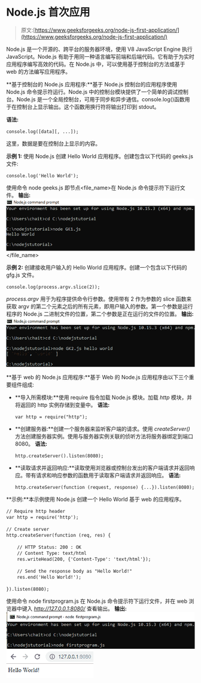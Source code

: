 # Node.js 首次应用

> 原文:[https://www.geeksforgeeks.org/node-js-first-application/](https://www.geeksforgeeks.org/node-js-first-application/)

Node.js 是一个开源的、跨平台的服务器环境，使用 V8 JavaScript Engine 执行 JavaScript。Node.js 有助于用同一种语言编写前端和后端代码。它有助于为实时应用程序编写高效的代码。在 Node.js 中，可以使用基于控制台的方法或基于 web 的方法编写应用程序。

**基于控制台的 Node.js 应用程序:**基于 Node.js 控制台的应用程序使用 Node.js 命令提示符运行。Node.js 中的控制台模块提供了一个简单的调试控制台。Node.js 是一个全局控制台，可用于同步和异步通信。console.log()函数用于在控制台上显示输出。这个函数用换行符将输出打印到 stdout。

**语法:**

```
console.log([data][, ...]);
```

这里，数据是要在控制台上显示的内容。

**示例 1:** 使用 Node.js 创建 Hello World 应用程序。创建包含以下代码的 geeks.js 文件:

```
console.log('Hello World'); 
```

使用命令 node geeks.js 即节点<file_name>在 Node.js 命令提示符下运行文件。
**输出:**
![](img/ea328faba08b44343d1ffbbcee6bc3e8.png)</file_name>

**示例 2:** 创建接收用户输入的 Hello World 应用程序。创建一个包含以下代码的 gfg.js 文件。

```
console.log(process.argv.slice(2));
```

*process.argv* 用于为程序提供命令行参数。使用带有 2 作为参数的 slice 函数来获取 argv 的第二个元素之后的所有元素，即用户输入的参数。第一个参数是运行程序的 Node.js 二进制文件的位置，第二个参数是正在运行的文件的位置。
**输出:**
![](img/9a602465a924b5230b7e4f68b1dfbc7a.png)

**基于 web 的 Node.js 应用程序:**基于 Web 的 Node.js 应用程序由以下三个重要组件组成:

*   **导入所需模块:**使用 require 指令加载 Node.js 模块。加载 *http* 模块，并将返回的 http 实例存储到变量中。
    **语法:**

    ```
    var http = require("http");
    ```

*   **创建服务器:**创建一个服务器来监听客户端的请求。使用 *createServer()* 方法创建服务器实例。使用与服务器实例关联的侦听方法将服务器绑定到端口 8080。
    **语法:**

    ```
    http.createServer().listen(8080);
    ```

*   **读取请求并返回响应:**读取使用浏览器或控制台发出的客户端请求并返回响应。带有请求和响应参数的函数用于读取客户端请求并返回响应。
    **语法:**

    ```
    http.createServer(function (request, response) {...}).listen(8080);
    ```

**示例:**本示例使用 Node.js 创建一个 Hello World 基于 web 的应用程序。

```
// Require http header
var http = require('http');

// Create server
http.createServer(function (req, res) {

    // HTTP Status: 200 : OK
    // Content Type: text/html
    res.writeHead(200, {'Content-Type': 'text/html'});

    // Send the response body as "Hello World!"  
    res.end('Hello World!');

}).listen(8080);
```

使用命令 node firstprogram.js 在 Node.js 命令提示符下运行文件，并在 web 浏览器中键入 *http://127.0.0.1:8080/* 查看输出。
**输出:**
![](img/0fdfde259ff1332c99968a90c1c784e6.png)
![](img/205ae870d1bc68018a49cc62f15201c7.png)
